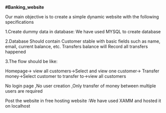 **#Banking_website**

Our main objective is to create a simple dynamic website with the following specifications

1.Create dummy data in database: We have used MYSQL to create database

2.Database Should contain Customer stable with basic fields such as name, email, current balance, etc. Transfers balance will Record all transfers happened

3.The flow should be like:

Homepage-> view all customers->Select and view one customer-> Transfer money->Select customer to transfer to->view all customers

No login page ,No user creation ,Only transfer of money between multiple users are required

Post the website in free hosting website :We have used XAMM and hosted it on localhost
